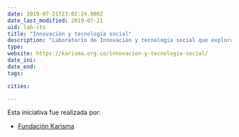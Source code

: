 ```yaml
---
date: 2019-07-21T23:02:24.000Z
date_last_modified: 2019-07-21
uid: lab-its
title: "Innovación y tecnología social"
description: "Laboratorio de Innovación y tecnología social que explora nuevas estrategias, conceptos, ideas y organizaciones para afrontar necesidades sociales usando diferentes formas de tecnología con el objetivo de enriquecer a la sociedad civil."
type: 
website: https://karisma.org.co/innovacion-y-tecnologia-social/
date_ini: 
date_end: 
tags:

cities: 

---
```


Esta iniciativa fue realizada por:

- [Fundación Karisma](/organizaciones/fundacion-karisma)

